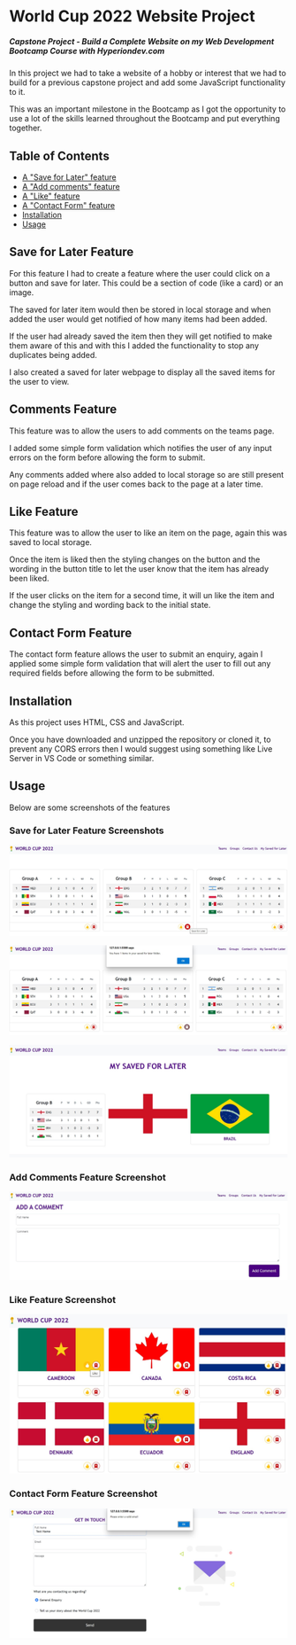 # World Cup 2022 Website Project

##### Capstone Project - Build a Complete Website on my Web Development Bootcamp Course with Hyperiondev.com

In this project we had to take a website of a hobby or interest that we had to build for a previous capstone project and add some JavaScript functionality to it.

This was an important milestone in the Bootcamp as I got the opportunity to use a lot of the skills learned throughout the Bootcamp and put everything together.

## Table of Contents
* [A "Save for Later" feature](#saveforlater)
* [A "Add comments" feature](#comments)
* [A "Like" feature](#like)
* [A "Contact Form" feature](#contactform)
* [Installation](#installation)
* [Usage](#usage)


## Save for Later Feature <a name="saveforlater"></a>
For this feature I had to create a feature where the user could click on a button and save for later. This could be a section of code (like a card) or an image.

The saved for later item would then be stored in local storage and when added the user would get notified of how many items had been added.

If the user had already saved the item then they will get notified to make them aware of this and with this I added the functionality to stop any duplicates being added.

I also created a saved for later webpage to display all the saved items for the user to view.

## Comments Feature <a name="comments"></a>
This feature was to allow the users to add comments on the teams page.

I added some simple form validation which notifies the user of any input errors on the form before allowing the form to submit.

Any comments added where also added to local storage so are still present on page reload and if the user comes back to the page at a later time.

## Like Feature <a name="like"></a>
This feature was to allow the user to like an item on the page, again this was saved to local storage.

Once the item is liked then the styling changes on the button and the wording in the button title to let the user know that the item has already been liked.

If the user clicks on the item for a second time, it will un like the item and change the styling and wording back to the initial state.

## Contact Form Feature <a name="contactform"></a>
The contact form feature allows the user to submit an enquiry, again I applied some simple form validation that will alert the user to fill out any required fields before allowing the form to be submitted.

## Installation <a name="installation"></a>
As this project uses HTML, CSS and JavaScript.

Once you have downloaded and unzipped the repository or cloned it, to prevent any CORS errors then I would suggest using something like Live Server in VS Code or something similar.

## Usage <a name="usage"></a>

Below are some screenshots of the features

### Save for Later Feature Screenshots

![Image of save for later feature](https://github.com/c76w/finalCapstone/blob/master/assets/imgs/save_for_later_screenshot.jpg?raw=true)

![Image of save for later feature](https://github.com/c76w/finalCapstone/blob/master/assets/imgs/save_for_later_screenshot_1.jpg?raw=true)

![Image of save for later page feature](https://github.com/c76w/finalCapstone/blob/master/assets/imgs/save_for_later_page_screenshot.jpg?raw=true)

### Add Comments Feature Screenshot

![Image add a comment feature](https://github.com/c76w/finalCapstone/blob/master/assets/imgs/comment_screenshot.jpg?raw=true)

### Like Feature Screenshot

![Image of the like feature](https://github.com/c76w/finalCapstone/blob/master/assets/imgs/like_screenshot.jpg?raw=true)

### Contact Form Feature Screenshot

![Image of the contact form feature](https://github.com/c76w/finalCapstone/blob/master/assets/imgs/contact_page_screenshot.jpg?raw=true)




